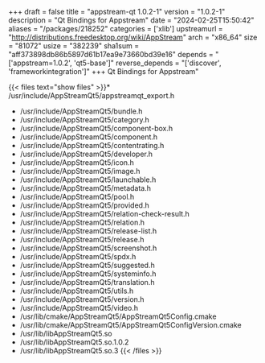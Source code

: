 +++
draft = false
title = "appstream-qt 1.0.2-1"
version = "1.0.2-1"
description = "Qt Bindings for Appstream"
date = "2024-02-25T15:50:42"
aliases = "/packages/218252"
categories = ['xlib']
upstreamurl = "http://distributions.freedesktop.org/wiki/AppStream"
arch = "x86_64"
size = "81072"
usize = "382239"
sha1sum = "aff373898db86b5897d61b17ea9e73660bd39e16"
depends = "['appstream=1.0.2', 'qt5-base']"
reverse_depends = "['discover', 'frameworkintegration']"
+++
Qt Bindings for Appstream"

{{< files text="show files" >}}* /usr/include/AppStreamQt5/appstreamqt_export.h
* /usr/include/AppStreamQt5/bundle.h
* /usr/include/AppStreamQt5/category.h
* /usr/include/AppStreamQt5/component-box.h
* /usr/include/AppStreamQt5/component.h
* /usr/include/AppStreamQt5/contentrating.h
* /usr/include/AppStreamQt5/developer.h
* /usr/include/AppStreamQt5/icon.h
* /usr/include/AppStreamQt5/image.h
* /usr/include/AppStreamQt5/launchable.h
* /usr/include/AppStreamQt5/metadata.h
* /usr/include/AppStreamQt5/pool.h
* /usr/include/AppStreamQt5/provided.h
* /usr/include/AppStreamQt5/relation-check-result.h
* /usr/include/AppStreamQt5/relation.h
* /usr/include/AppStreamQt5/release-list.h
* /usr/include/AppStreamQt5/release.h
* /usr/include/AppStreamQt5/screenshot.h
* /usr/include/AppStreamQt5/spdx.h
* /usr/include/AppStreamQt5/suggested.h
* /usr/include/AppStreamQt5/systeminfo.h
* /usr/include/AppStreamQt5/translation.h
* /usr/include/AppStreamQt5/utils.h
* /usr/include/AppStreamQt5/version.h
* /usr/include/AppStreamQt5/video.h
* /usr/lib/cmake/AppStreamQt5/AppStreamQt5Config.cmake
* /usr/lib/cmake/AppStreamQt5/AppStreamQt5ConfigVersion.cmake
* /usr/lib/libAppStreamQt5.so
* /usr/lib/libAppStreamQt5.so.1.0.2
* /usr/lib/libAppStreamQt5.so.3
{{< /files >}}